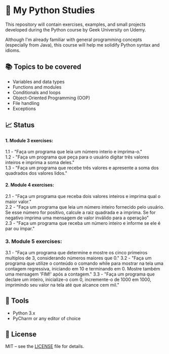 # 🐍 My Python Studies

This repository will contain exercises, examples, and small projects developed during the Python course by Geek University on Udemy.

Although I'm already familiar with general programming concepts (especially from Java), this course will help me solidify Python syntax and idioms.

## 📚 Topics to be covered
- Variables and data types
- Functions and modules
- Conditionals and loops
- Object-Oriented Programming (OOP)
- File handling
- Exceptions

## 📈 Status

#### 1. Module 3 exercises:
   1.1 - "Faça um programa que leia um número interio e imprima-o."  
   1.2 - "Faça um programa que peça para o usuário digitar três valores inteiros e imprima a soma deles."  
   1.3 - "Faça um programa que recebe três valores e apresente a soma dos quadrados dos valores lidos."
   
#### 2. Module 4 exercises:
   2.1 - "Faça um programa que receba dois valores inteiros e imprima qual o maior valor."  
   2.2 - "Faça um programa que leia um número inteiro fornecido pelo usuário. Se esse número for positivo, calcule a raiz quadrada e a imprima. Se for negativo imprima uma mensagem de valor inválido para a operação"  
   2.3 - "Faça um programa que receba um número inteiro e informe se ele é par ou ímpar."

### 3. Module 5 exercises:
   3.1 - "Faça um programa que determine e mostre os cinco primeiros multiplos de 3, considerando números maiores que 0."
   3.2 - "Faça um programa que utilize o conteúdo o comando while para mostrar na tela uma contagem regressiva, iniciando em 10 e terminando em 0. Mostre também uma mensagem 'FIM!' após a contagem."
   3.3 - "Faça um programa que declare um inteiro, inicialize-o com 0, incremente-o de 1000 em 1000, imprimindo seu valor na tela até que alcance cem mil."

## 🧰 Tools
- Python 3.x
- PyCharm or any editor of choice

## 📜 License
MIT – see the [LICENSE](LICENSE) file for details.

